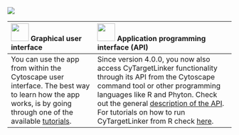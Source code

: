 ![](https://github.com/CyTargetLinker/cytargetlinker-tutorials/blob/master/img/general/ctl-logo.png)

| <img src="https://github.com/CyTargetLinker/cytargetlinker-tutorials/blob/master/img/icons/gui-icon.png" width="40"/> Graphical user interface | <img src="https://github.com/CyTargetLinker/cytargetlinker-tutorials/blob/master/img/icons/api-icon.png" width="40"/> Application programming interface (API) | 
| :--- | :--- |
| You can use the app from within the Cytoscape user interface. The best way to learn how the app works, is by going through one of the available [tutorials](https://github.com/CyTargetLinker/cytargetlinker-tutorials/wiki/Tutorials). | Since version 4.0.0, you now also access CyTargetLinker functionality through its API from the Cytoscape command tool or other programming languages like R and Phyton. Check out the general [description of the API](https://github.com/CyTargetLinker/cytargetlinker-tutorials/wiki/API). For tutorials on how to run CyTargetLinker from R check [here](https://github.com/CyTargetLinker/cytargetlinker-tutorials). |
